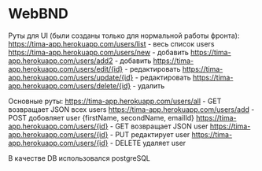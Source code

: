 # WebBND
Руты для UI (были созданы только для нормальной работы фронта):
https://tima-app.herokuapp.com/users/list - весь список users
https://tima-app.herokuapp.com/users/new - добавить 
https://tima-app.herokuapp.com/users/add2 - добавить 
https://tima-app.herokuapp.com/users/edit/{id} - редактировать
https://tima-app.herokuapp.com/users/update/{id} - редактировать
https://tima-app.herokuapp.com/users/delete/{id} - удалить

Основные руты:
https://tima-app.herokuapp.com/users/all - GET возвращает JSON всех users
https://tima-app.herokuapp.com/users/add - POST добовляет user {firstName, secondName, emailId}
https://tima-app.herokuapp.com/users/{id} - GET возвращает JSON user
https://tima-app.herokuapp.com/users/{id} - PUT редактирует user
https://tima-app.herokuapp.com/users/{id} - DELETE удаляет user

В качестве DB использовался postgreSQL
